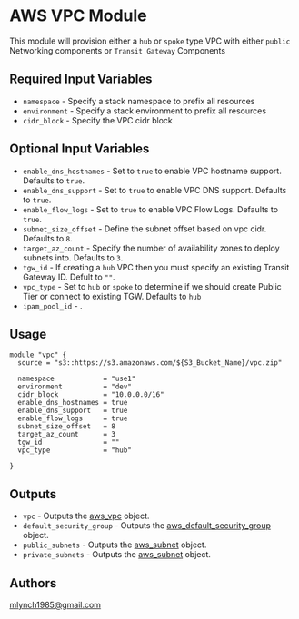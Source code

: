 AWS VPC Module
===========

This module will provision either a `hub` or `spoke` type VPC with either `public` Networking components or `Transit Gateway` Components

Required Input Variables
----------------------

- `namespace` - Specify a stack namespace to prefix all resources
- `environment` - Specify a stack environment to prefix all resources
- `cidr_block` - Specify the VPC cidr block

Optional Input Variables
----------------------

- `enable_dns_hostnames` - Set to `true` to enable VPC hostname support. Defaults to `true`.
- `enable_dns_support` - Set to `true` to enable VPC DNS support. Defaults to `true`.
- `enable_flow_logs` - Set to `true` to enable VPC Flow Logs. Defaults to `true`.
- `subnet_size_offset` - Define the subnet offset based on vpc cidr. Defaults to `8`.
- `target_az_count` - Specify the number of availability zones to deploy subnets into. Defaults to `3`.
- `tgw_id` - If creating a `hub` VPC then you must specify an existing Transit Gateway ID. Defult to `""`.
- `vpc_type` - Set to `hub` or `spoke` to determine if we should create Public Tier or connect to existing TGW. Defaults to `hub`
- `ipam_pool_id` - .

Usage
-----

```hcl
module "vpc" {
  source = "s3::https://s3.amazonaws.com/${S3_Bucket_Name}/vpc.zip"

  namespace            = "use1"
  environment          = "dev"
  cidr_block           = "10.0.0.0/16"
  enable_dns_hostnames = true
  enable_dns_support   = true
  enable_flow_logs     = true
  subnet_size_offset   = 8
  target_az_count      = 3
  tgw_id               = ""
  vpc_type             = "hub"

}
```

Outputs
----------------------

- `vpc` - Outputs the [aws_vpc](https://registry.terraform.io/providers/hashicorp/aws/latest/docs/resources/vpc) object.
- `default_security_group` - Outputs the [aws_default_security_group](https://registry.terraform.io/providers/hashicorp/aws/latest/docs/resources/default_security_group) object.
- `public_subnets` - Outputs the [aws_subnet](https://registry.terraform.io/providers/hashicorp/aws/latest/docs/resources/subnet) object.
- `private_subnets` - Outputs the [aws_subnet](https://registry.terraform.io/providers/hashicorp/aws/latest/docs/resources/subnet) object.

Authors
----------------------

mlynch1985@gmail.com
